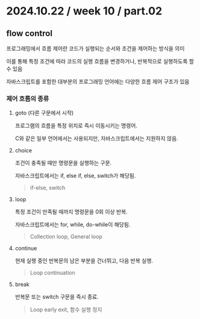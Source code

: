 # 2024.10.22 / week 10 / part.02


## flow control

프로그래밍에서 흐름 제어란 코드가 실행되는 순서와 조건을 제어하는 방식을 의미

이를 통해 특정 조건에 따라 코드의 실행 흐름을 변경하거나, 반복적으로 실행하도록 할 수 있음

자바스크립트를 포함한 대부분의 프로그래밍 언어에는 다양한 흐름 제어 구조가 있음


### 제어 흐름의 종류

1. goto (다른 구문에서 시작)

    프로그램의 흐름을 특정 위치로 즉시 이동시키는 명령어.

    C와 같은 일부 언어에서는 사용되지만, 자바스크립트에서는 지원하지 않음.

2. choice

    조건이 충족될 때만 명령문을 실행하는 구문.

    자바스크립트에서는 if, else if, else, switch가 해당됨.

    >if-else, switch

3. loop

    특정 조건이 만족될 때까지 명령문을 0회 이상 반복.

    자바스크립트에서는 for, while, do-while이 해당됨.

    >Collection loop, General loop

4. continue

    현재 실행 중인 반복문의 남은 부분을 건너뛰고, 다음 반복 실행.

    > Loop continuation

5. break

    반복문 또는 switch 구문을 즉시 종료.

    > Loop early exit, 함수 실행 정지
